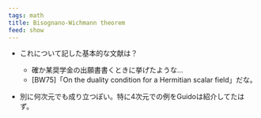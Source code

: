 ```yaml
---
tags: math
title: Bisognano-Wichmann theorem
feed: show
---
```


- これについて記した基本的な文献は？
	- 確か某奨学金の出願書書くときに挙げたような…
	- [BW75]「On the duality condition for a Hermitian scalar field」だな。

- 別に何次元でも成り立つぽい。特に4次元での例をGuidoは紹介してたはず。